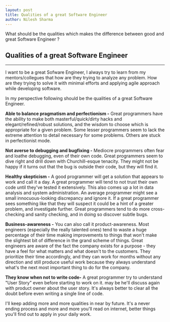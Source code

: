 ```yaml
---
layout: post
title: Qualities of a great Software Engineer
author: Nilesh Sharma
---
```


What should be the qualities which makes the difference between good and great Software Engineer ?

## Qualities of a great Software Engineer
-----
I want to be a great Sofware Engineer, I always try to learn from my mentors/collegues that how are they
trying to analyze any problem. How are they trying to solve it with minimal efforts and
applying agile approach while developing software.

In my perspective following should be the qualities of a great Software Engineer.

**Able to balance pragmatism and perfectionism -**
Great programmers have the ability to make both masterful/quick/dirty hacks and elegant/refined/robust solutions, and the wisdom to choose which is appropriate for a given problem.  Some lesser programmers seem to lack the extreme attention to detail necessary for some problems.  Others are stuck in perfectionist mode.

**Not averse to debugging and bugfixing -** 
Mediocre programmers often fear and loathe debugging, even of their own code.  Great programmers seem to dive right and drill down with Churchill-esque tenacity.  They might not be happy if it turns out that the bug is outside their code, but they will find it.

**Healthy skepticism -**
A good programmer will get a solution that appears to work and call it a day.  A great programmer will tend to not trust their own code until they've tested it extensively.  This also comes up a lot in data analysis and system administration.  An average programmer might see a small innocuous-looking discrepancy and ignore it.  If a great programmer sees something like that they will suspect it could be a hint of a greater problem, and investigate further.  Great programmers tend to do more cross-checking and sanity checking, and in doing so discover subtle bugs.

__Business-awareness -__
You can also call it product-awareness. Most engineers (especially the really talented ones) tend to waste a huge percentage of their time making improvements to things that won't make the slightest bit of difference in the grand scheme of things. Great engineers are aware of the fact the company exists for a purpose - they have a feel for what matters and what doesn't to the customers. They prioritize their time accordingly, and they can work for months without any direction and still produce useful work because they always understand what's the next most important thing to do for the company.

__They know when not to write code-__
A great programmer try to understand "User Story" even before starting to work on it. may be
he'll discuss again with product owner about the user story. It's always better to clear all the doubt before even writing a single line of code.


I'll keep adding more and more qualities in near by future. It's a never ending process and more and more you'll read on internet, better things you'll find out to apply in your daily work.

